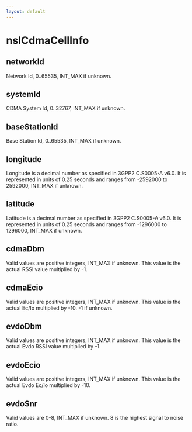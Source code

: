 ```yaml
---
layout: default
---
```


# nsICdmaCellInfo #

## networkId ##

Network Id, 0..65535, INT_MAX if unknown.


## systemId ##

CDMA System Id, 0..32767, INT_MAX if unknown.


## baseStationId ##

Base Station Id, 0..65535, INT_MAX if unknown.


## longitude ##

Longitude is a decimal number as specified in 3GPP2 C.S0005-A v6.0.
It is represented in units of 0.25 seconds and ranges from -2592000 to
2592000, INT_MAX if unknown.


## latitude ##

Latitude is a decimal number as specified in 3GPP2 C.S0005-A v6.0.
It is represented in units of 0.25 seconds and ranges from -1296000 to
1296000, INT_MAX if unknown.


## cdmaDbm ##

Valid values are positive integers, INT_MAX if unknown. This value is the
actual RSSI value multiplied by -1.


## cdmaEcio ##

Valid values are positive integers, INT_MAX if unknown. This value is the
actual Ec/Io multiplied by -10. -1 if unknown.


## evdoDbm ##

Valid values are positive integers, INT_MAX if unknown. This value is the
actual Evdo RSSI value multiplied by -1.


## evdoEcio ##

Valid values are positive integers, INT_MAX if unknown. This value is the
actual Evdo Ec/Io multiplied by -10.


## evdoSnr ##

Valid values are 0-8, INT_MAX if unknown. 8 is the highest signal to noise
ratio.

